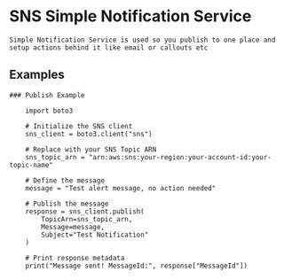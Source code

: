 # SNS Simple Notification Service

    Simple Notification Service is used so you publish to one place and setup actions behind it like email or callouts etc
    
## Examples

    ### Publish Example
    
        import boto3

        # Initialize the SNS client
        sns_client = boto3.client("sns")

        # Replace with your SNS Topic ARN
        sns_topic_arn = "arn:aws:sns:your-region:your-account-id:your-topic-name"

        # Define the message
        message = "Test alert message, no action needed"

        # Publish the message
        response = sns_client.publish(
            TopicArn=sns_topic_arn,
            Message=message,
            Subject="Test Notification"
        )

        # Print response metadata
        print("Message sent! MessageId:", response["MessageId"])
